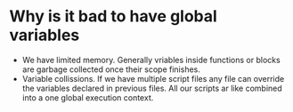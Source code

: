 # Why is it bad to have global variables

- We have limited memory. Generally vriables inside functions or blocks are garbage collected once their scope finishes.
- Variable collissions. If we have multiple script files any file can override the variables declared in previous files. All our scripts ar like combined into a one global execution context.
